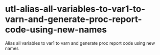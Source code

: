 # utl-alias-all-variables-to-var1-to-varn-and-generate-proc-report-code-using-new-names
Alias all variables to var1 to varn and generate proc report code using new names
